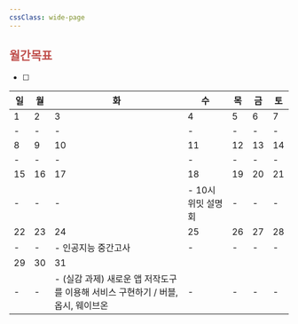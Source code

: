 ```yaml
---
cssClass: wide-page
---
```

## <font color="#c0504d">월간목표</font>
- [ ] 

| 일  | 월  | 화                                                                                 | 수                  | 목  | 금  | 토  |
| --- | --- | ---------------------------------------------------------------------------------- | ------------------- | --- | --- | --- |
| 1   | 2   | 3                                                                                  | 4                   | 5   | 6   | 7   |
| -   | -   | -                                                                                  | -                   | -   | -   | -   |
| 8   | 9   | 10                                                                                 | 11                  | 12  | 13  | 14  |
| -   | -   | -                                                                                  | -                   | -   | -   | -   |
| 15  | 16  | 17                                                                                 | 18                  | 19  | 20  | 21  |
| -   | -   | -                                                                                  | -  10시 위밋 설명회 | -   | -   | -   |
| 22  | 23  | 24                                                                                 | 25                  | 26  | 27  | 28  |
| -   | -   | - 인공지능 중간고사                                                                | -                   | -   | -   | -   |
| 29  | 30  | 31                                                                                 |                     |     |     |     |
| -   | -   | -   (실감 과제) 새로운 앱 저작도구를 이용해 서비스 구현하기 / 버블, 옵시, 웨이브온 | -                   | -   | -   | -   |

